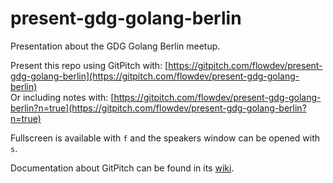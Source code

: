 # present-gdg-golang-berlin
Presentation about the GDG Golang Berlin meetup.

Present this repo using GitPitch with: [https://gitpitch.com/flowdev/present-gdg-golang-berlin](https://gitpitch.com/flowdev/present-gdg-golang-berlin) \
Or including notes with: [https://gitpitch.com/flowdev/present-gdg-golang-berlin?n=true](https://gitpitch.com/flowdev/present-gdg-golang-berlin?n=true)

Fullscreen is available with `f` and the speakers window can be opened with `s`.

Documentation about GitPitch can be found in its [wiki](https://github.com/gitpitch/gitpitch/wiki).
